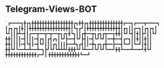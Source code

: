 # Telegram-Views-BOT

`
┏━━━━┓╋┏┓╋╋╋╋╋╋╋╋╋╋╋╋╋╋╋╋┏┓╋╋┏┓╋╋╋╋╋╋╋╋╋╋╋╋╋┏━━┓┏━━━┳━━━━┓
┃┏┓┏┓┃╋┃┃╋╋╋╋╋╋╋╋╋╋╋╋╋╋╋╋┃┗┓┏┛┃╋╋╋╋╋╋╋╋╋╋╋╋╋┃┏┓┃┃┏━┓┃┏┓┏┓┃
┗┛┃┃┣┻━┫┃┏━━┳━━┳━┳━━┳┓┏┓╋┗┓┃┃┏╋━━┳┓┏┓┏┳━━┓╋╋┃┗┛┗┫┃╋┃┣┛┃┃┗┛
╋╋┃┃┃┃━┫┃┃┃━┫┏┓┃┏┫┏┓┃┗┛┣━━┫┗┛┣┫┃━┫┗┛┗┛┃━━╋━━┫┏━┓┃┃╋┃┃╋┃┃
╋╋┃┃┃┃━┫┗┫┃━┫┗┛┃┃┃┏┓┃┃┃┣━━┻┓┏┫┃┃━╋┓┏┓┏╋━━┣━━┫┗━┛┃┗━┛┃╋┃┃
╋╋┗┛┗━━┻━┻━━┻━┓┣┛┗┛┗┻┻┻┛╋╋╋┗┛┗┻━━┛┗┛┗┛┗━━┛╋╋┗━━━┻━━━┛╋┗┛
╋╋╋╋╋╋╋╋╋╋╋╋┏━┛┃
╋╋╋╋╋╋╋╋╋╋╋╋┗━━┛

`
